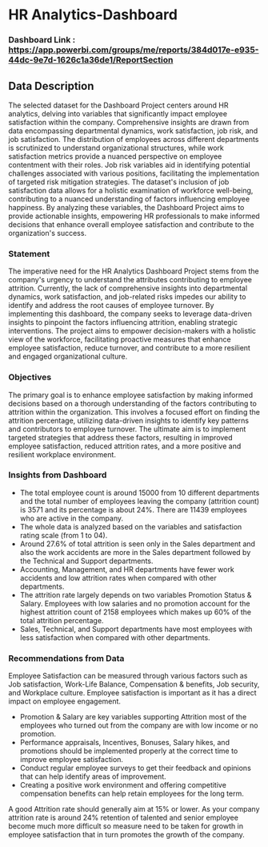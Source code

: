 

# HR Analytics-Dashboard

### Dashboard Link : https://app.powerbi.com/groups/me/reports/384d017e-e935-44dc-9e7d-1626c1a36de1/ReportSection

## Data Description

The selected dataset for the Dashboard Project centers around HR analytics, delving into variables that significantly impact employee satisfaction within the company. Comprehensive insights are drawn from data encompassing departmental dynamics, work satisfaction, job risk, and job satisfaction. The distribution of employees across different departments is scrutinized to understand organizational structures, while work satisfaction metrics provide a nuanced perspective on employee contentment with their roles. 
Job risk variables aid in identifying potential challenges associated with various positions, facilitating the implementation of targeted risk mitigation strategies. The dataset's inclusion of job satisfaction data allows for a holistic examination of workforce well-being, contributing to a nuanced understanding of factors influencing employee happiness. 
By analyzing these variables, the Dashboard Project aims to provide actionable insights, empowering HR professionals to make informed decisions that enhance overall employee satisfaction and contribute to the organization's success.

### Statement

The imperative need for the HR Analytics Dashboard Project stems from the company's urgency to understand the attributes contributing to employee attrition. Currently, the lack of comprehensive insights into departmental dynamics, work satisfaction, and job-related risks impedes our ability to identify and address the root causes of employee turnover. By implementing this dashboard, the company seeks to leverage data-driven insights to pinpoint the factors influencing attrition, enabling strategic interventions. The project aims to empower decision-makers with a holistic view of the workforce, facilitating proactive measures that enhance employee satisfaction, reduce turnover, and contribute to a more resilient and engaged organizational culture.


### Objectives

The primary goal is to enhance employee satisfaction by making informed decisions based on a thorough understanding of the factors contributing to attrition within the organization. This involves a focused effort on finding the attrition percentage, utilizing data-driven insights to identify key patterns and contributors to employee turnover. The ultimate aim is to implement targeted strategies that address these factors, resulting in improved employee satisfaction, reduced attrition rates, and a more positive and resilient workplace environment.

### Insights from Dashboard

- The total employee count is around 15000 from 10 different departments and the total number of employees leaving the company (attrition count) is 3571 and its percentage is about 24%. There are 11439 employees who are active in the company.
- The whole data is analyzed based on the variables and satisfaction rating scale (from 1 to 04).
- Around 27.6% of total attrition is seen only in the Sales department and also the work accidents are more in the Sales department followed by the Technical and Support departments.
- Accounting, Management, and HR departments have fewer work accidents and low attrition rates when compared with other departments.
- The attrition rate largely depends on two variables Promotion Status & Salary. Employees with low salaries and no promotion account for the highest attrition count of 2158 employees which makes up 60% of the total attrition percentage.
- Sales, Technical, and Support departments have most employees with less satisfaction when compared with other departments.

### Recommendations from Data

Employee Satisfaction can be measured through various factors such as Job satisfaction, Work-Life Balance, Compensation & benefits, Job security, and Workplace culture. Employee satisfaction is important as it has a direct impact on employee engagement.
- Promotion & Salary are key variables supporting Attrition most of the employees who turned out from the company are with low income or no promotion.
- Performance appraisals, Incentives, Bonuses, Salary hikes, and promotions should be implemented properly at the correct time to improve employee satisfaction.
-  Conduct regular employee surveys to get their feedback and opinions that can help identify areas of improvement.
- Creating a positive work environment and offering competitive compensation benefits can help retain employees for the long term.

A good Attrition rate should generally aim at 15% or lower. As your company attrition rate is around 24% retention of talented and senior employee become much more difficult so measure need to be taken for growth in employee satisfaction that in turn promotes the growth of the company.

